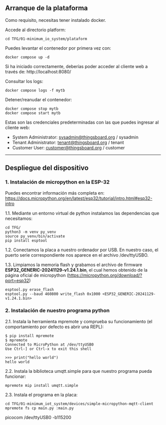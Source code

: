 ## Arranque de la plataforma

Como requisito, necesitas tener instalado docker.

Accede al directorio platform:
```
cd TFG/01-minimum_io_system/plataform
```

Puedes levantar el contenedor por primera vez con:
```
docker compose up -d
```

Si ha iniciado correctamente, deberías poder acceder al cliente web a través de: http://localhost:8080/

Consultar los logs:
```
docker compose logs -f mytb
```

Detener/reanudar el contenedor:
```
docker compose stop mytb
docker compose start mytb
```

Estas son las credenciales predeterminadas con las que puedes ingresar al cliente web:
- System Administrator: sysadmin@thingsboard.org / sysadmin
- Tenant Administrator: tenant@thingsboard.org / tenant
- Customer User: customer@thingsboard.org / customer

---

## Despliegue del dispositivo

### 1. Instalación de micropython en la ESP-32

Puedes encontrar información más completa en:
https://docs.micropython.org/en/latest/esp32/tutorial/intro.html#esp32-intro

1.1. Mediante un entorno virtual de python instalamos las dependencias que necesitamos:

```
cd TFG/
python3 -m venv py_venv
source py_venv/bin/activate
pip install esptool
```

1.2. Conectamos la placa a nuestro ordenador por USB.
En nuestro caso, el puerto serie correspondiente nos aparece en el archivo /dev/ttyUSBO.

1.3. Limpiamos la memoria flash y grabamos el archivo de firmware **ESP32_GENERIC-20241129-v1.24.1.bin**, el cual hemos obtenido de la página oficial de micropython (https://micropython.org/download/?port=esp32)
```
esptool.py erase_flash
esptool.py --baud 460800 write_flash 0x1000 <ESP32_GENERIC-20241129-v1.24.1.bin>
```

### 2. Instalación de nuestro programa python

2.1. Instala la herramienta mpremote y comprueba su funcionamiento (el comportamiento por defecto es abrir una REPL):
```
$ pip install mpremote
$ mpremote
Connected to MicroPython at /dev/ttyUSB0
Use Ctrl-] or Ctrl-x to exit this shell

>>> print("hello world")
hello world
```

2.2. Instala la biblioteca umqtt.simple para que nuestro programa pueda funcionar:
```
mpremote mip install umqtt.simple
```

2.3. Instala el programa en la placa:
```
cd TFG/01-minimum_iot_system/devices/simple-micropython-mqtt-client
mpremote fs cp main.py :main.py
```

picocom /dev/ttyUSB0 -b115200
